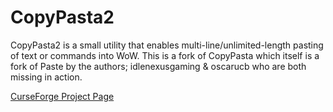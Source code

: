 # CopyPasta2
CopyPasta2 is a small utility that enables multi-line/unlimited-length pasting of text or commands into WoW. This is a fork of CopyPasta which itself is a fork of Paste by the authors; idlenexusgaming & oscarucb who are both missing in action.

[CurseForge Project Page](https://wow.curseforge.com/projects/copypasta)
